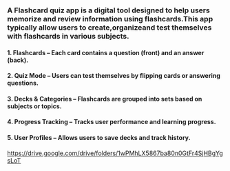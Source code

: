 ### A Flashcard quiz app is a digital tool designed to help users memorize and review information using flashcards.This app typically allow users to create,organizeand test themselves with flashcards in various subjects.
#### 1. Flashcards – Each card contains a question (front) and an answer (back).


#### 2. Quiz Mode – Users can test themselves by flipping cards or answering questions.


#### 3. Decks & Categories – Flashcards are grouped into sets based on subjects or topics.


#### 4. Progress Tracking – Tracks user performance and learning progress.


#### 5. User Profiles – Allows users to save decks and track history.

https://drive.google.com/drive/folders/1wPMhLX5867ba80n0GtFr4SjHBgYgsLoT
